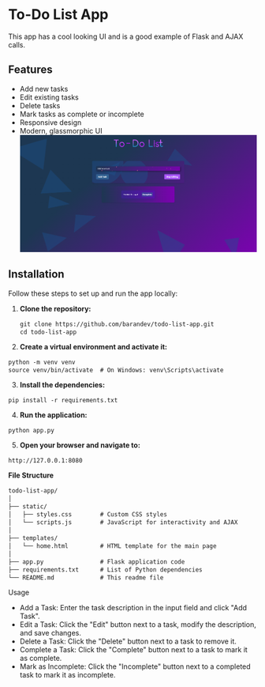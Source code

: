 # To-Do List App

This app has a cool looking UI and is a good example of Flask and AJAX calls.

## Features

- Add new tasks
- Edit existing tasks
- Delete tasks
- Mark tasks as complete or incomplete
- Responsive design
- Modern, glassmorphic UI
![alt text](./resources/image.png)

## Installation

Follow these steps to set up and run the app locally:

1. **Clone the repository:**

   ```
   git clone https://github.com/barandev/todo-list-app.git
   cd todo-list-app
    ```
2. **Create a virtual environment and activate it:**
```
python -m venv venv
source venv/bin/activate  # On Windows: venv\Scripts\activate
 ```

3. **Install the dependencies:**
 ```
pip install -r requirements.txt
 ```
4. **Run the application:**
 ```
python app.py
 ```
5. **Open your browser and navigate to:**
```
http://127.0.0.1:8080
```
**File Structure**
   ```
  todo-list-app/
  │
  ├── static/
  │   ├── styles.css        # Custom CSS styles
  │   └── scripts.js        # JavaScript for interactivity and AJAX
  │
  ├── templates/
  │   └── home.html         # HTML template for the main page
  │
  ├── app.py                # Flask application code
  ├── requirements.txt      # List of Python dependencies
  └── README.md             # This readme file
 ```
Usage
- Add a Task: Enter the task description in the input field and click "Add Task".
- Edit a Task: Click the "Edit" button next to a task, modify the description, and save changes.
- Delete a Task: Click the "Delete" button next to a task to remove it.
- Complete a Task: Click the "Complete" button next to a task to mark it as complete.
- Mark as Incomplete: Click the "Incomplete" button next to a completed task to mark it as incomplete.
